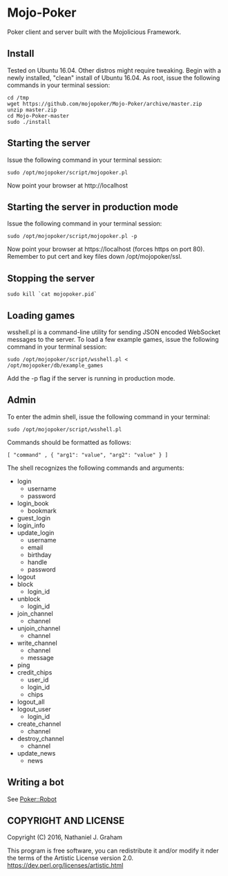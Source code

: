 # Mojo-Poker
Poker client and server built with the Mojolicious Framework.

## Install
Tested on Ubuntu 16.04. Other distros might require tweaking.
Begin with a newly installed, "clean" install of Ubuntu 16.04. 
As root, issue the following commands in your terminal session:

    cd /tmp
    wget https://github.com/mojopoker/Mojo-Poker/archive/master.zip
    unzip master.zip
    cd Mojo-Poker-master
    sudo ./install

## Starting the server
Issue the following command in your terminal session:

    sudo /opt/mojopoker/script/mojopoker.pl

Now point your browser at http://localhost

## Starting the server in production mode
Issue the following command in your terminal session:

    sudo /opt/mojopoker/script/mojopoker.pl -p

Now point your browser at https://localhost (forces https on port 80).
Remember to put cert and key files down /opt/mojopoker/ssl.

## Stopping the server

    sudo kill `cat mojopoker.pid`

## Loading games
wsshell.pl is a command-line utility for sending JSON encoded WebSocket messages to the server. To load a few example games, issue the following command in your terminal session:

    sudo /opt/mojopoker/script/wsshell.pl < /opt/mojopoker/db/example_games

Add the -p flag if the server is running in production mode.

## Admin
To enter the admin shell, issue the following command in your terminal: 

    sudo /opt/mojopoker/script/wsshell.pl 

Commands should be formatted as follows:

    [ "command" , { "arg1": "value", "arg2": "value" } ]

The shell recognizes the following commands and arguments:
 
* login 
  * username 
  * password 
* login_book
  * bookmark
* guest_login
* login_info  
* update_login  
  * username 
  * email  
  * birthday 
  * handle  
  * password
* logout
* block   
  * login_id
* unblock  
  * login_id 
* join_channel
  * channel
* unjoin_channel
  * channel 
* write_channel 
  * channel 
  * message
* ping
* credit_chips
  * user_id
  * login_id 
  * chips
* logout_all
* logout_user 
  * login_id
* create_channel 
  * channel 
* destroy_channel
  * channel
* update_news  
  * news

## Writing a bot
See [Poker::Robot](https://metacpan.org/pod/Poker::Robot) 

## COPYRIGHT AND LICENSE
Copyright (C) 2016, Nathaniel J. Graham

This program is free software, you can redistribute it and/or modify it
nder the terms of the Artistic License version 2.0.
https://dev.perl.org/licenses/artistic.html
